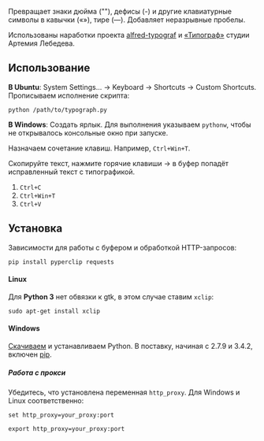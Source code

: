 Превращает знаки дюйма (""), дефисы (-) и другие клавиатурные символы в кавычки («»), тире (—). Добавляет неразрывные пробелы.

Использованы наработки проекта [alfred-typograf](https://github.com/voldmar/alfred-typograf) и [«Типограф»](http://www.artlebedev.ru/tools/typograf/) студии Артемия Лебедева.

## Использование

**В Ubuntu**: System Settings... → Keyboard → Shortcuts → Custom Shortcuts. Прописываем исполнение скрипта:
```
python /path/to/typograph.py
```
**В Windows**: Создать ярлык. Для выполнения указываем `pythonw`, чтобы не открывалось консольные окно при запуске.

Назначаем сочетание клавиш. Например, `Ctrl+Win+T`.

Скопируйте текст, нажмите горячие клавиши → в буфер попадёт исправленный текст с типографикой.

1. `Ctrl+C`
2. `Ctrl+Win+T`
3. `Ctrl+V`

## Установка

Зависимости для работы с буфером и обработкой HTTP-запросов:
```
pip install pyperclip requests
```

#### Linux

Для **Python 3** нет обвязки к gtk, в этом случае ставим `xclip`:
```
sudo apt-get install xclip
```

#### Windows

[Скачиваем](https://www.python.org/downloads/) и устанавливаем Python. В поставку, начиная с 2.7.9 и 3.4.2, включен [pip](https://en.wikipedia.org/wiki/Pip_%28package_manager%29).

##### Работа с прокси

Убедитесь, что установлена переменная `http_proxy`. Для Windows и Linux соответственно:
```
set http_proxy=your_proxy:port

export http_proxy=your_proxy:port
```
